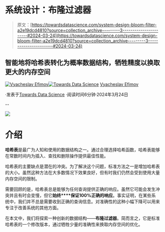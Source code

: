 # 系统设计：布隆过滤器

> 原文：[https://towardsdatascience.com/system-design-bloom-filter-a2e19dcd4810?source=collection_archive---------3-----------------------#2024-03-24](https://towardsdatascience.com/system-design-bloom-filter-a2e19dcd4810?source=collection_archive---------3-----------------------#2024-03-24)

## 智能地将哈希表转化为概率数据结构，牺牲精度以换取更大的内存空间

[](https://medium.com/@slavahead?source=post_page---byline--a2e19dcd4810--------------------------------)[![Vyacheslav Efimov](../Images/441e600862b2b93564c6cd81abb0092d.png)](https://medium.com/@slavahead?source=post_page---byline--a2e19dcd4810--------------------------------)[](https://towardsdatascience.com/?source=post_page---byline--a2e19dcd4810--------------------------------)[![Towards Data Science](../Images/a6ff2676ffcc0c7aad8aaf1d79379785.png)](https://towardsdatascience.com/?source=post_page---byline--a2e19dcd4810--------------------------------) [Vyacheslav Efimov](https://medium.com/@slavahead?source=post_page---byline--a2e19dcd4810--------------------------------)

·发表于[Towards Data Science](https://towardsdatascience.com/?source=post_page---byline--a2e19dcd4810--------------------------------) ·阅读时间6分钟·2024年3月24日

--

![](../Images/2e1fcf1dc1e730a621e06a24289dd872.png)

# 介绍

**哈希表**是最广为人知和使用的数据结构之一。通过合理选择哈希函数，哈希表能够在常数时间内为插入、查找和删除操作提供最佳性能。

哈希表的主要缺点是潜在的冲突。为了解决这个问题，标准方法之一是增加哈希表的大小。虽然这种方法在大多数情况下效果良好，但有时我们仍然会受到使用大量内存空间的限制。

需要回顾的是，哈希表总是能够为任何查询提供正确的响应。虽然它可能会发生冲突并且有时会变慢，但它**始终****保证100%正确的响应**。事实证明，在某些系统中，我们并不总是需要收到正确的查询信息。对准确性的这种小幅下降可以用来专注于改善系统的其他方面。

在本文中，我们将探索一种创新的数据结构——**布隆过滤器**。简而言之，它是标准哈希表的一个修改版本，通过牺牲少量的准确性来换取内存空间的优化。
